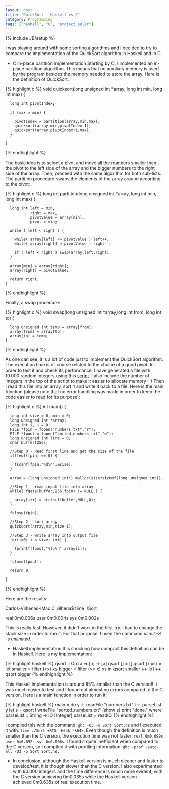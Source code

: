 ```yaml
---
layout: post
title: "QuickSort - Haskell vs C"
category: Programming
tags: ["hashell", "C", "project_euler"]
---
```

{% include JB/setup %}

I was playing around with some sorting algorithms and I decided to try to
compare the implementation of the QuickSort algorithm in Haskell and in C.

  * C in-place partition implementation
Starting by C, I implemented an in-place partition algorithm. This means that
no auxiliary memory is used by the program besides the memory needed to store
the array. Here is the definition of QuickSort:

{% highlight c %}
    void quicksort(long unsigned int *array, long int min, long int max) {

      long int pivotIndex;

      if (max > min) {

        pivotIndex = partition(array,min,max);
        quicksort(array,min,pivotIndex-1);
        quicksort(array,pivotIndex+1,max);
      }

    }
{% endhighlight %}

The basic idea is to select a pivot and move all the numbers smaller than the
pivot to the left side of the array and the bigger numbers to the right side
of the array. Then, proceed with the same algorithm for both sub-lists. The
partition procedure swaps the elements of the array around according to the
pivot:

{% highlight c %}
    long int partition(long unsigned int *array, long int min, long int max) {

      long int left = min,
               right = max,
               pivotValue = array[min],
               pivot = min;

      while ( left < right ) {

        while( array[left] <= pivotValue ) left++;
        while( array[right] > pivotValue ) right--;

        if ( left < right ) swap(array,left,right);
      }

      array[min] = array[right];
      array[right] = pivotValue;

      return right;
    }
{% endhighlight %}

Finally, a swap procedure:

{% highlight c %}
    void swap(long unsigned int *array,long int from, long int to) {

      long unsigned int temp = array[from];
      array[from] = array[to];
      array[to] = temp;
    }
{% endhighlight %}

As one can see, it is a lot of code just to implement the QuickSort algorithm.
The execution time is of course related to the choice of a good pivot. In
order to test it and check its performance, I have generated a file with 10.000 random integers using this
[script](http://vilhena.wordpress.com/2010/07/03/bash-generate-file-with-n-random-integers/).
I also include the number of integers in the top of the
script to make it easier to allocate memory :-) Then I read this file into an
array, sort it and write it back to a file. Here is the main function (please
note that no error handling was made in order to keep the code easier to read
for its purpose):

{% highlight c %}
    int main() {

      long int size = 0, min = 0;
      long unsigned int *array;
      long int i, j = 0;
      FILE *fpin = fopen("numbers.txt","r");
      FILE *fpout = fopen("sorted_numbers.txt","w");
      long unsigned int line = 0;
      char buffer[256];

      //Step 0 - Read first line and get the size of the file
      if(feof(fpin) == 0) {

        fscanf(fpin,"%d\n",&size);
      }

      array = (long unsigned int*) malloc(size*sizeof(long unsigned int));

      //Step 1 - read input file into array
      while( fgets(buffer,256,fpin) != NULL ) {

        array[j++] = strtoul(buffer,NULL,0);
      }

      fclose(fpin);

      //Step 2 - sort array
      quicksort(array,min,size-1);

      //Step 3 - write array into output file
      for(i=0; i < size; i++) {

        fprintf(fpout,"%lu\n",array[i]);
      }

      fclose(fpout);

      return 0;

    }
{% endhighlight %}

Here are the results:

Carlos-Vilhenas-iMac:C vilhena$ time ./Sort

real 0m0.006s
user 0m0.004s
sys 0m0.002s

This is really fast! However, it didn't work in the first try. I had to change
the stack size in order to run it. For that purpose, I used the command
_ulimit -S -s unlimited_.

  * Haskell implementation
It is shocking how compact this definition can be in Haskell. Here is my
implementation:

{% highlight haskell %}
    qsort :: Ord a => [a] -> [a]
    qsort [] = []
    qsort (x:xs) =
      let smaller = filter (<x) xs
          bigger  = filter (>= x) xs
      in qsort smaller ++ [x] ++ qsort bigger
{% endhighlight %}

This Haskell implementation is around 85% smaller than the C version!! It was
much easier to test and I found out almost no errors compared to the C
version. Here is a main function in order to run it:

{% highlight haskell %}
    main = do y <- readFile "numbers.txt"
              l <- parseList y
              let s = qsort l
              writeFile "sorted_numbers.txt" (show s)
              print "done."
      where
        parseList :: String -> IO [Integer]
        parseList = readIO
{% endhighlight %}

I compiled this with the command: `ghc -O3 -o Sort Sort.hs` and I executed it
with: `time ./Sort +RTS -H64k -k64k`. Even though the definition is much smaller
than the C version, the execution time was not faster: `real 0m0.099s user
0m0.092s sys 0m0.006s`. I found it quite inefficient when compared to the C
version, so I compiled it with profiling information: `ghc -prof -auto-all -O3
-o Sort Sort.hs.`

  * In conclusion, although the Haskell version is much cleaner and faster to develop/test, it is though slower than the C version. I also experimented with 90.000 integers and the time difference is much more evident, with the C version achieving 0m0.035s while the Haskell version achieved 0m0.635s of real execution time.

